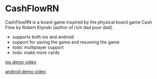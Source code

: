 # CashFlowRN

CashFlowRN is a board game inspired by the physical board game Cash Flow by Robert Kiyoski (author of rich dad poor dad).
* supports both ios and android
* support for saving the game and resuming the game
* todo: multiplayer support
* todo: make more cards


[ios demo video](https://drive.google.com/file/d/1eqN97XvSoXXQRAJoEroJq_S3xODk_D4k/view?usp=sharing)

[android demo video](https://drive.google.com/file/d/1Yu9_KI8AFsKMgJONyR4VhR_S-r0ri7LN/view?usp=sharing)
